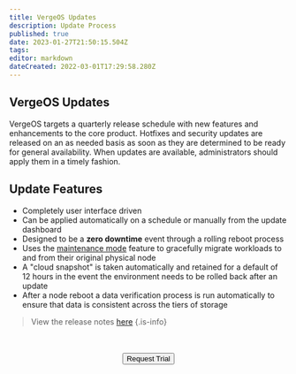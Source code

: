 ```yaml
---
title: VergeOS Updates
description: Update Process
published: true
date: 2023-01-27T21:50:15.504Z
tags: 
editor: markdown
dateCreated: 2022-03-01T17:29:58.280Z
---
```


## VergeOS Updates
VergeOS targets a quarterly release schedule with new features and enhancements to the core product. Hotfixes and security updates are released on an as needed basis as soon as they are determined to be ready for general availability. When updates are available, administrators should apply them in a timely fashion.

## Update Features

- Completely user interface driven
- Can be applied automatically on a schedule or manually from the update dashboard
- Designed to be a **zero downtime** event through a rolling reboot process
- Uses the [maintenance mode](/docs/public/maintenance) feature to gracefully migrate workloads to and from their original physical node
- A "cloud snapshot" is taken automatically and retained for a default of 12 hours in the event the environment needs to be rolled back after an update
- After a node reboot a data verification process is run automatically to ensure that data is consistent across the tiers of storage
> View the release notes [here](/docs/public/release-notes)
{.is-info}

<br>
<br>
<div style="text-align:center; margin-bottom:5px">
  <a href="https://www.verge.io/test-drive#Demo-Section"><button class="button-cta">Request Trial</button></a>
</div>